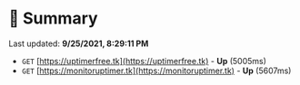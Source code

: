 # 📖 Summary
Last updated: **9/25/2021, 8:29:11 PM**

- `GET` [https://uptimerfree.tk](https://uptimerfree.tk) - **Up** (5005ms)
- `GET` [https://monitoruptimer.tk](https://monitoruptimer.tk) - **Up** (5607ms)
